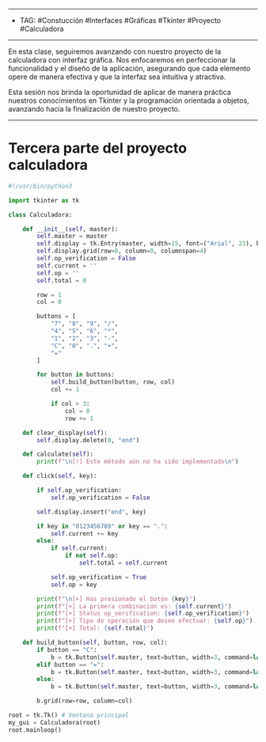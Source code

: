 
----
- TAG: #Constucción #Interfaces #Gráficas #Tkinter #Proyecto #Calculadora 
-----
En esta clase, seguiremos avanzando con nuestro proyecto de la calculadora con interfaz gráfica. Nos enfocaremos en perfeccionar la funcionalidad y el diseño de la aplicación, asegurando que cada elemento opere de manera efectiva y que la interfaz sea intuitiva y atractiva.

Esta sesión nos brinda la oportunidad de aplicar de manera práctica nuestros conocimientos en Tkinter y la programación orientada a objetos, avanzando hacia la finalización de nuestro proyecto.

-----

# Tercera parte del proyecto calculadora 

```python
#!/usr/bin/python3

import tkinter as tk 

class Calculadora:

	def __init__(self, master):
		self.master = master
		self.display = tk.Entry(master, width=15, font=("Arial", 23), bd=10, insertwidth=1, bg="#6495DE", justify="right")
		self.display.grid(row=0, column=0, columnspan=4)
		self.op_verification = False
		self.current = ''
		self.op = ''
		self.total = 0

		row = 1 
		col = 0 

		buttons = [
			"7", "8", "9", "/",
			"4", "5", "6", "*",
			"1", "2", "3", "-",
			"C", "0", ".", "+",
			"="
		]

		for button in buttons:
			self.build_button(button, row, col)
			col += 1

			if col > 3:
				col = 0
				row += 1

	def clear_display(self):
		self.display.delete(0, "end")

	def calculate(self):
		print(f"\n[!] Este método aún no ha sido implementado\n")

	def click(self, key):

		if self.op_verification:
			self.op_verification = False

		self.display.insert("end", key)

		if key in "0123456789" or key == ".":
			self.current += key
		else:
			if self.current:
				if not self.op:
					self.total = self.current

			self.op_verification = True
			self.op = key

		print(f"\n[+] Has presionado el botón {key}")
		print(f"[+] La primera combinación es: {self.current}")
		print(f"[+] Status op_verification: {self.op_verification}")
		print(f"[+] Tipo de operación que deseo efectuar: {self.op}")
		print(f"[+] Total: {self.total}")

	def build_button(self, button, row, col):
		if button == "C":
			b = tk.Button(self.master, text=button, width=3, command=lambda: self.clear_display())
		elif button == "=":
			b = tk.Button(self.master, text=button, width=3, command=lambda: self.calculate())
		else:
			b = tk.Button(self.master, text=button, width=3, command=lambda: self.click(button))

		b.grid(row=row, column=col)

root = tk.Tk() # Ventana principal
my_gui = Calculadora(root)
root.mainloop()
```
